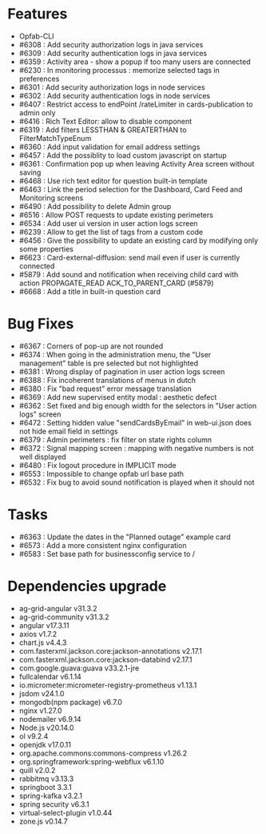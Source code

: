 
# Features
- Opfab-CLI 
- #6308 : Add security authorization logs in java services
- #6309 : Add security authentication logs in java services
- #6359 : Activity area - show a popup if too many users are connected
- #6230 : In monitoring processus : memorize selected tags in preferences
- #6301 : Add security authorization logs in node services
- #6302 : Add security authentication logs in node services
- #6407 : Restrict access to endPoint /rateLimiter in cards-publication to admin only
- #6416 : Rich Text Editor: allow to disable component
- #6319 : Add filters LESSTHAN & GREATERTHAN to FilterMatchTypeEnum
- #6360 : Add input validation for email address settings
- #6457 : Add the possiblity to load custom javascript on startup
- #6361 : Confirmation pop up when leaving Activity Area screen without saving
- #6468 : Use rich text editor for question built-in template
- #6463 : Link the period selection for the Dashboard, Card Feed and Monitoring screens
- #6490 : Add possibility to delete Admin group
- #6516 : Allow POST requests to update existing perimeters
- #6534 : Add user ui version in user action logs screen
- #6239 : Allow to get the list of tags from a custom code
- #6456 : Give the possibility to update an existing card by modifying only some properties
- #6623 : Card-external-diffusion: send mail even if user is currently connected
- #5879 : Add sound and notification when receiving child card with action PROPAGATE_READ ACK_TO_PARENT_CARD (#5879)
- #6668 : Add a title in built-in question card

# Bug Fixes

- #6367 : Corners of pop-up are not rounded
- #6374 : When going in the administration menu, the "User management" table is pre selected but not highlighted
- #6381 : Wrong display of pagination in user action logs screen
- #6388 : Fix incoherent translations of menus in dutch
- #6380 : Fix "bad request" error message translation
- #6369 : Add new supervised entity modal : aesthetic defect
- #6362 : Set fixed and big enough width for the selectors in "User action logs" screen
- #6472 : Setting hidden value "sendCardsByEmail" in web-ui.json does not hide email field in settings
- #6379 : Admin perimeters : fix filter on state rights column
- #6372 : Signal mapping screen : mapping with negative numbers is not well displayed
- #6480 : Fix logout procedure in IMPLICIT mode
- #6553 : Impossible to change opfab url base path
- #6532 : Fix bug to avoid sound notification is played when it should not

# Tasks

- #6363 : Update the dates in the "Planned outage" example card
- #6573 : Add a more consistent nginx configuration
- #6583 : Set base path for businessconfig service to /

# Dependencies upgrade

- ag-grid-angular v31.3.2
- ag-grid-community v31.3.2
- angular v17.3.11
- axios v1.7.2
- chart.js v4.4.3
- com.fasterxml.jackson.core:jackson-annotations v2.17.1
- com.fasterxml.jackson.core:jackson-databind v2.17.1
- com.google.guava:guava v33.2.1-jre
- fullcalendar v6.1.14
- io.micrometer:micrometer-registry-prometheus v1.13.1
- jsdom v24.1.0 
- mongodb(npm package) v6.7.0
- nginx v1.27.0
- nodemailer v6.9.14
- Node.js v20.14.0
- ol v9.2.4
- openjdk v17.0.11
- org.apache.commons:commons-compress v1.26.2
- org.springframework:spring-webflux v6.1.10
- quill v2.0.2
- rabbitmq v3.13.3
- springboot 3.3.1
- spring-kafka v3.2.1 
- spring security v6.3.1
- virtual-select-plugin v1.0.44
- zone.js v0.14.7

